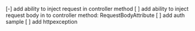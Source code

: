 ﻿[-] add ability to inject request in controller method
[ ] add ability to inject request body in to controller method: RequestBodyAttribute
[ ] add auth sample
[ ] add httpexception
